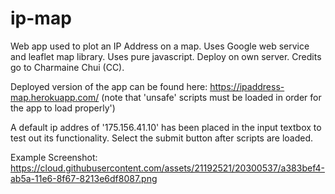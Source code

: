 # ip-map
Web app used to plot an IP Address on a map. Uses Google web service and leaflet map library.
Uses pure javascript. Deploy on own server. 
Credits go to Charmaine Chui (CC).

Deployed version of the app can be found here: https://ipaddress-map.herokuapp.com/ (note that 'unsafe' scripts must be loaded in order for the app to load properly')

A default ip addres of '175.156.41.10' has been placed in the input textbox to test out its functionality. Select the submit button after scripts are loaded.

Example Screenshot:
https://cloud.githubusercontent.com/assets/21192521/20300537/a383bef4-ab5a-11e6-8f67-8213e6df8087.png
